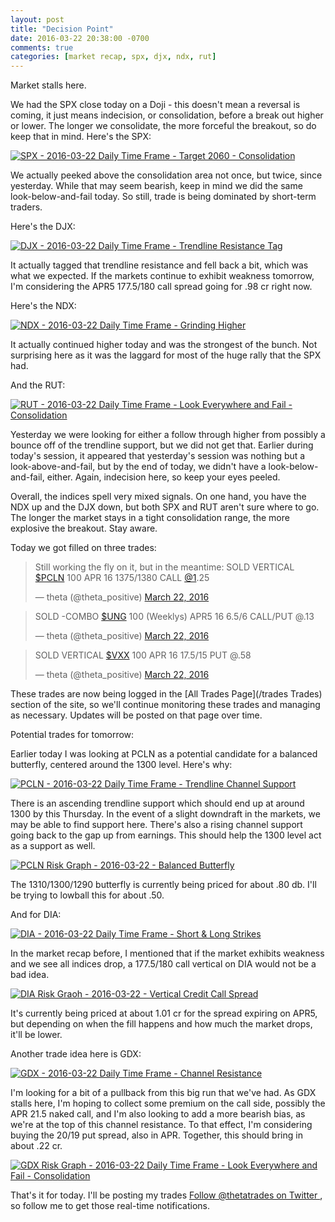 ```yaml
---
layout: post
title: "Decision Point"
date: 2016-03-22 20:38:00 -0700
comments: true
categories: [market recap, spx, djx, ndx, rut]
---
```


Market stalls here.

We had the SPX close today on a Doji - this doesn't mean a reversal is coming, it just means indecision, or consolidation, before a break out higher or lower. The longer we consolidate, the more forceful the breakout, so do keep that in mind. Here's the SPX:

[![SPX - 2016-03-22 Daily Time Frame - Target 2060 - Consolidation](/images/blog/03222016/spx.png)](/images/blog/03222016/spx.png)

We actually peeked above the consolidation area not once, but twice, since yesterday. While that may seem bearish, keep in mind we did the same look-below-and-fail today. So still, trade is being dominated by short-term traders.

Here's the DJX:

[![DJX - 2016-03-22 Daily Time Frame - Trendline Resistance Tag](/images/blog/03222016/djx.png)](/images/blog/03222016/djx.png)

It actually tagged that trendline resistance and fell back a bit, which was what we expected. If the markets continue to exhibit weakness tomorrow, I'm considering the APR5 177.5/180 call spread going for .98 cr right now.

Here's the NDX:

[![NDX - 2016-03-22 Daily Time Frame - Grinding Higher](/images/blog/03222016/ndx.png)](/images/blog/03222016/ndx.png)

It actually continued higher today and was the strongest of the bunch. Not surprising here as it was the laggard for most of the huge rally that the SPX had.

And the RUT:

[![RUT - 2016-03-22 Daily Time Frame - Look Everywhere and Fail - Consolidation](/images/blog/03222016/rut.png)](/images/blog/03222016/rut.png)

Yesterday we were looking for either a follow through higher from possibly a bounce off of the trendline support, but we did not get that. Earlier during today's session, it appeared that yesterday's session was nothing but a look-above-and-fail, but by the end of today, we didn't have a look-below-and-fail, either. Again, indecision here, so keep your eyes peeled.

Overall, the indices spell very mixed signals. On one hand, you have the NDX up and the DJX down, but both SPX and RUT aren't sure where to go. The longer the market stays in a tight consolidation range, the more explosive the breakout. Stay aware.

Today we got filled on three trades:

<blockquote class="twitter-tweet" data-lang="en"><p lang="en" dir="ltr">Still working the fly on it, but in the meantime: SOLD VERTICAL <a href="https://twitter.com/search?q=%24PCLN&amp;src=ctag">$PCLN</a> 100 APR 16 1375/1380 CALL <a href="https://twitter.com/1">@1</a>.25</p>&mdash; theta (@theta_positive) <a href="https://twitter.com/theta_positive/status/712273450153283584">March 22, 2016</a></blockquote>
<script async src="//platform.twitter.com/widgets.js" charset="utf-8"></script>

<blockquote class="twitter-tweet" data-lang="en"><p lang="en" dir="ltr">SOLD -COMBO <a href="https://twitter.com/search?q=%24UNG&amp;src=ctag">$UNG</a> 100 (Weeklys) APR5 16 6.5/6 CALL/PUT @.13</p>&mdash; theta (@theta_positive) <a href="https://twitter.com/theta_positive/status/712295330461552640">March 22, 2016</a></blockquote>
<script async src="//platform.twitter.com/widgets.js" charset="utf-8"></script>

<blockquote class="twitter-tweet" data-lang="en"><p lang="ro" dir="ltr">SOLD VERTICAL <a href="https://twitter.com/search?q=%24VXX&amp;src=ctag">$VXX</a> 100 APR 16 17.5/15 PUT @.58</p>&mdash; theta (@theta_positive) <a href="https://twitter.com/theta_positive/status/712352871283470336">March 22, 2016</a></blockquote>
<script async src="//platform.twitter.com/widgets.js" charset="utf-8"></script>

These trades are now being logged in the [All Trades Page](/trades Trades) section of the site, so we'll continue monitoring these trades and managing as necessary. Updates will be posted on that page over time.

Potential trades for tomorrow:

Earlier today I was looking at PCLN as a potential candidate for a balanced butterfly, centered around the 1300 level. Here's why:

[![PCLN - 2016-03-22 Daily Time Frame - Trendline Channel Support](/images/blog/03222016/pcln.png)](/images/blog/03222016/pcln.png)

There is an ascending trendline support which should end up at around 1300 by this Thursday. In the event of a slight downdraft in the markets, we may be able to find support here. There's also a rising channel support going back to the gap up from earnings. This should help the 1300 level act as a support as well.

[![PCLN Risk Graph - 2016-03-22 - Balanced Butterfly](/images/blog/03222016/pcln_risk_graph.png)](/images/blog/03222016/pcln_risk_graph.png)

The 1310/1300/1290 butterfly is currently being priced for about .80 db. I'll be trying to lowball this for about .50.

And for DIA:

[![DIA - 2016-03-22 Daily Time Frame - Short & Long Strikes](/images/blog/03222016/dia.png)](/images/blog/03222016/dia.png)

In the market recap before, I mentioned that if the market exhibits weakness and we see all indices drop, a 177.5/180 call vertical on DIA would not be a bad idea.

[![DIA Risk Graoh - 2016-03-22 - Vertical Credit Call Spread](/images/blog/03222016/dia_risk_graph.png)](/images/blog/03222016/dia_risk_graph.png)

It's currently being priced at about 1.01 cr for the spread expiring on APR5, but depending on when the fill happens and how much the market drops, it'll be lower.

Another trade idea here is GDX:

[![GDX - 2016-03-22 Daily Time Frame - Channel Resistance](/images/blog/03222016/gdx.png)](/images/blog/03222016/gdx.png)

I'm looking for a bit of a pullback from this big run that we've had. As GDX stalls here, I'm hoping to collect some premium on the call side, possibly the APR 21.5 naked call, and I'm also looking to add a more bearish bias, as we're at the top of this channel resistance. To that effect, I'm considering buying the 20/19 put spread, also in APR. Together, this should bring in about .22 cr.

[![GDX Risk Graph - 2016-03-22 Daily Time Frame - Look Everywhere and Fail - Consolidation](/images/blog/03222016/gdx_risk_graph.png)](/images/blog/03222016/gdx_risk_graph.png)

That's it for today. I'll be posting my trades [Follow @thetatrades on Twitter ](https://twitter.com/theta_positive "live on Twitter"), so follow me to get those real-time notifications.
